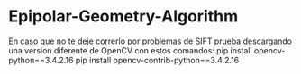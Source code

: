 # Epipolar-Geometry-Algorithm

En caso que no te deje correrlo por problemas de SIFT prueba descargando una version diferente de OpenCV con estos comandos:
pip install opencv-python==3.4.2.16
pip install opencv-contrib-python==3.4.2.16

